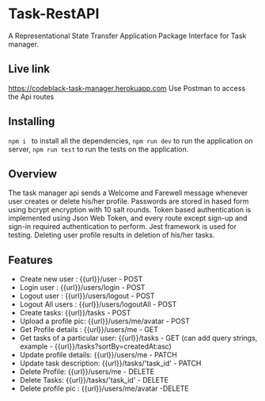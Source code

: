 # Task-RestAPI
A Representational State Transfer Application Package Interface for Task manager.

## Live link
https://codeblack-task-manager.herokuapp.com
Use Postman to access the Api routes


## Installing
`npm i `  to install all the dependencies, 
`npm run dev` to run the application on server, 
`npm run test` to run the tests on the application.

## Overview
The task manager api sends a Welcome and Farewell message whenever user creates or delete his/her profile. 
Passwords are stored in hased form using bcrypt encryption with 10 salt rounds. Token based authentication is
implemented using Json Web Token, and every route except sign-up and sign-in required authentication to perform.
Jest framework is used for testing. Deleting user profile results in deletion of his/her tasks.
 

## Features
  - Create new user : {{url}}/user - POST
  - Login user  : {{url}}/users/login - POST
  - Logout user : {{url}}/users/logout - POST
  - Logout All users : {{url}}/users/logoutAll - POST
  - Create tasks: {{url}}/tasks - POST
  - Upload a profile pic: {{url}}/users/me/avatar - POST
  - Get Profile details : {{url}}/users/me - GET
  - Get tasks of a particular user: {{url}}/tasks - GET (can add query strings, example - {{url}}/tasks?sortBy=createdAt:asc)
  - Update profile details: {{url}}/users/me - PATCH
  - Update task description: {{url}}/tasks/'task_id' - PATCH
  - Delete Profile: {{url}}/users/me - DELETE
  - Delete Tasks: {{url}}/tasks/'task_id' - DELETE
  - Delete profile pic : {{url}}/users/me/avatar -DELETE
  

